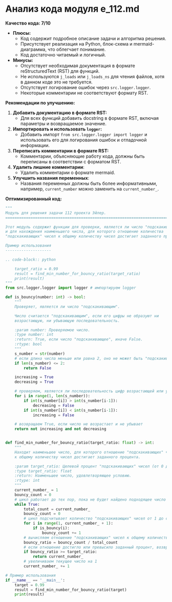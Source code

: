 # Анализ кода модуля e_112.md

**Качество кода: 7/10**

-   **Плюсы:**
    -   Код содержит подробное описание задачи и алгоритма решения.
    -   Присутствует реализация на Python, блок-схема и mermaid-диаграмма, что облегчает понимание.
    -   Код достаточно читаемый и логичный.
-   **Минусы:**
    -   Отсутствует необходимая документация в формате reStructuredText (RST) для функций.
    -   Не используются `j_loads` или `j_loads_ns` для чтения файлов, хотя в данном коде это не требуется.
    -   Отсутствует логирование ошибок через `src.logger.logger`.
    -   Некоторые комментарии не соответствуют формату RST.

**Рекомендации по улучшению:**

1.  **Добавить документацию в формате RST:**
    -   Для всех функций добавить docstring в формате RST, включая параметры и возвращаемое значение.
2.  **Импортировать и использовать `logger`:**
    -   Добавить импорт `from src.logger.logger import logger` и использовать его для логирования ошибок и отладочной информации.
3.  **Переписать комментарии в формате RST:**
    -   Комментарии, объясняющие работу кода, должны быть переписаны в соответствии с форматом RST.
4.  **Удалить лишние комментарии**:
    -   Удалить комментарии о формате mermaid.
5. **Улучшить названия переменных**:
    - Названия переменных должны быть более информативными, например, `current_number` можно заменить на `current_number_`.

**Оптимизированный код:**

```python
"""
Модуль для решения задачи 112 проекта Эйлер.
=========================================================================================

Этот модуль содержит функции для проверки, является ли число "подскакивающим",
и для нахождения наименьшего числа, для которого отношение количества
"подскакивающих" чисел к общему количеству чисел достигает заданного процента.

Пример использования
--------------------

.. code-block:: python

    target_ratio = 0.99
    result = find_min_number_for_bouncy_ratio(target_ratio)
    print(result)
"""
from src.logger.logger import logger # импортируем logger

def is_bouncy(number: int) -> bool:
    """
    Проверяет, является ли число "подскакивающим".

    Число считается "подскакивающим", если его цифры не образуют ни
    возрастающую, ни убывающую последовательность.

    :param number: Проверяемое число.
    :type number: int
    :return: True, если число "подскакивающее", иначе False.
    :rtype: bool
    """
    s_number = str(number)
    # если длина числа меньше или равна 2, оно не может быть "подскакивающим"
    if len(s_number) <= 2:
        return False

    increasing = True
    decreasing = True

    # проверяем, является ли последовательность цифр возрастающей или убывающей
    for i in range(1, len(s_number)):
        if int(s_number[i]) > int(s_number[i-1]):
            decreasing = False
        if int(s_number[i]) < int(s_number[i-1]):
            increasing = False

    # возвращаем True, если число не возрастает и не убывает
    return not increasing and not decreasing


def find_min_number_for_bouncy_ratio(target_ratio: float) -> int:
    """
    Находит наименьшее число, для которого отношение "подскакивающих" чисел
    к общему количеству чисел достигает заданного процента.

    :param target_ratio: Целевой процент "подскакивающих" чисел (от 0 до 1).
    :type target_ratio: float
    :return: Наименьшее число, удовлетворяющее условию.
    :rtype: int
    """
    current_number_ = 1
    bouncy_count = 0
    # цикл работает до тех пор, пока не будет найдено подходящее число
    while True:
        total_count = current_number_
        bouncy_count = 0
        # цикл подсчитывает количество "подскакивающих" чисел от 1 до current_number
        for i in range(1, current_number_ + 1):
            if is_bouncy(i):
                bouncy_count += 1
        # вычисляем отношение "подскакивающих" чисел к общему количеству
        bouncy_ratio = bouncy_count / total_count
        # если отношение достигло или превысило заданный процент, возвращаем current_number
        if bouncy_ratio >= target_ratio:
            return current_number_
        # увеличиваем текущее число на 1
        current_number_ += 1

# Пример использования
if __name__ == '__main__':
    target = 0.99
    result = find_min_number_for_bouncy_ratio(target)
    print(result)
```